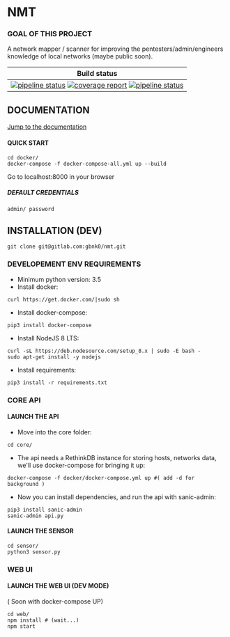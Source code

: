 
# NMT

### GOAL OF THIS PROJECT

A network mapper / scanner for improving the pentesters/admin/engineers knowledge of local networks (maybe public soon).


| Build status    |
|------------|
| [![pipeline status](https://gitlab.com/gbnk0/nmt/badges/develop/pipeline.svg)](https://gitlab.com/gbnk0/nmt/commits/develop) [![coverage report](https://gitlab.com/gbnk0/nmt/badges/develop/coverage.svg)](https://gitlab.com/gbnk0/nmt/commits/develop) [![pipeline status](https://img.shields.io/badge/Python-3.5%2C%203.6-blue.svg)](https://gitlab.com/gbnk0/nmt/commits/develop)|

## DOCUMENTATION
[Jump to the documentation](https://gitlab.com/gbnk0/nmt/wikis/home)


#### QUICK START

```
cd docker/
docker-compose -f docker-compose-all.yml up --build
```

Go to localhost:8000 in your browser

##### DEFAULT CREDENTIALS
`admin/ password`


## INSTALLATION (DEV)
``` git clone git@gitlab.com:gbnk0/nmt.git ```
### DEVELOPEMENT ENV REQUIREMENTS
- Minimum python version: 3.5
- Install docker: 
```
curl https://get.docker.com/|sudo sh
```

- Install docker-compose: 
```
pip3 install docker-compose
```

- Install NodeJS 8 LTS:
```
curl -sL https://deb.nodesource.com/setup_8.x | sudo -E bash -
sudo apt-get install -y nodejs
```

- Install requirements:
```
pip3 install -r requirements.txt
```

### CORE API
#### LAUNCH THE API
- Move into the core folder:

```
cd core/
```

- The api needs a RethinkDB instance for storing hosts, networks data, we'll use docker-compose for bringing it up:

```
docker-compose -f docker/docker-compose.yml up #( add -d for background )

```

- Now you can install dependencies, and run the api with sanic-admin:

```
pip3 install sanic-admin
sanic-admin api.py
```


#### LAUNCH THE SENSOR
```
cd sensor/
python3 sensor.py
```


### WEB UI 
#### LAUNCH THE WEB UI (DEV MODE)
( Soon with docker-compose UP)

```
cd web/
npm install # (wait...)
npm start
```
